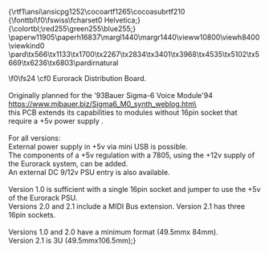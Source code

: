 {\rtf1\ansi\ansicpg1252\cocoartf1265\cocoasubrtf210
{\fonttbl\f0\fswiss\fcharset0 Helvetica;}
{\colortbl;\red255\green255\blue255;}
\paperw11905\paperh16837\margl1440\margr1440\vieww10800\viewh8400\viewkind0
\pard\tx566\tx1133\tx1700\tx2267\tx2834\tx3401\tx3968\tx4535\tx5102\tx5669\tx6236\tx6803\pardirnatural

\f0\fs24 \cf0 Eurorack Distribution Board.\
\
Originally planned for the \'93Bauer Sigma-6 Voice Module\'94\
https://www.mjbauer.biz/Sigma6_M0_synth_weblog.htm\
\
this PCB extends its capabilities to modules without 16pin socket that require a +5v power supply .\
\
For all versions:\
External power supply in +5v via mini USB is possible.\
The components of a +5v regulation with a 7805, using the +12v supply of the Eurorack system, can be added.\
An external DC 9/12v PSU entry is also available.\
\
Version 1.0 is sufficient with a single 16pin socket and jumper to use the +5v of the Eurorack PSU.\
Versions 2.0 and 2.1 include a MIDI Bus extension. Version 2.1 has three 16pin sockets.\
\
Versions 1.0 and 2.0 have a minimum format (49.5mmx 84mm).\
Version 2.1 is 3U (49.5mmx106.5mm);}